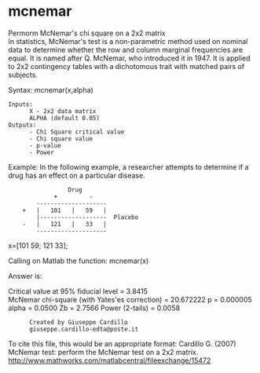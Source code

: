 # mcnemar
Permorm McNemar's chi square on a 2x2 matrix<br/>
In statistics, McNemar's test is a non-parametric method used on nominal
data to determine whether the row and column marginal frequencies are
equal. It is named after Q. McNemar, who introduced it in 1947. It is
applied to 2x2 contingency tables with a dichotomous trait with matched
pairs of subjects.

Syntax: 	mcnemar(x,alpha)
     
    Inputs:
          X - 2x2 data matrix 
          ALPHA (default 0.05) 
    Outputs:
          - Chi Square critical value
          - Chi square value
          - p-value
          - Power
  Example:
In the following example, a researcher attempts to determine if a drug
has an effect on a particular disease. 

                     Drug
                 +         -
            --------------------
        +   |   101   |   59   |
            |-------------------  Placebo
        -   |   121   |   33   |
            --------------------
                                      

  x=[101 59; 121 33];

  Calling on Matlab the function: 
            mcnemar(x)

  Answer is:

Critical value at 95% fiducial level = 3.8415<br/>
McNemar chi-square (with Yates'es correction) = 20.672222    p = 0.000005<br/>
alpha = 0.0500  Zb = 2.7566  Power (2-tails) = 0.0058<br/>

          Created by Giuseppe Cardillo
          giuseppe.cardillo-edta@poste.it

To cite this file, this would be an appropriate format:
Cardillo G. (2007) McNemar test: perform the McNemar test on a 2x2
matrix. 
http://www.mathworks.com/matlabcentral/fileexchange/15472
